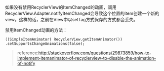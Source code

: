 如果没有禁用RecyclerView的ItemChanged的动画，调用RecyclerView.Adapter.notifyItemChanged会导致这个位置的item创建一个新的view，这样的话，之前在View中以setTag方式保存的方式都会丢失。

禁用ItemChanged动画的方法：

```
((SimpleItemAnimator) RecyclerView.getItemAnimator())
.setSupportsChangeAnimations(false);
```

> reference:<http://stackoverflow.com/questions/29873859/how-to-implement-itemanimator-of-recyclerview-to-disable-the-animation-of-notify>